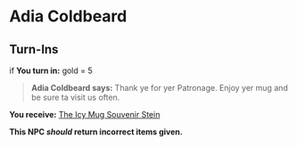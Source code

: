 # Adia Coldbeard
## Turn-Ins





if **You turn in:** gold = 5


>**Adia Coldbeard says:** Thank ye for yer Patronage. Enjoy yer mug and be sure ta visit us often.


 **You receive:**  [The Icy Mug Souvenir Stein](/item/30145) 

**This NPC *should* return incorrect items given.**
